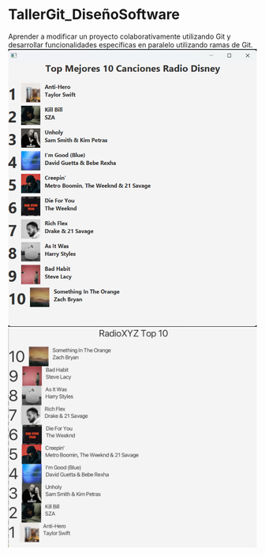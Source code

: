 # TallerGit_DiseñoSoftware
Aprender a modificar un proyecto colaborativamente utilizando Git y desarrollar funcionalidades específicas en paralelo utilizando ramas de Git.
![Cambio Titulo](cambioTitulo.png)
![Cambio de orden](ResultadoOrden.png)
